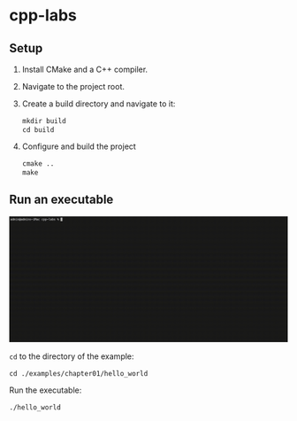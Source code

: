 # cpp-labs

## Setup

1. Install CMake and a C++ compiler.
2. Navigate to the project root.
3. Create a build directory and navigate to it:

     ```shell
     mkdir build
     cd build
     ```

4. Configure and build the project

    ```shell
    cmake ..
    make
    ```

## Run an executable

<img src="./docs/img/build_and_run.gif" alt="Build and run an executable" width="800px">

`cd` to the directory of the example:

```shell
cd ./examples/chapter01/hello_world
```

Run the executable:

```shell
./hello_world
```
